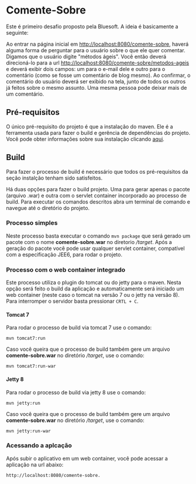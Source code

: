 # Comente-Sobre

Este é primeiro desafio proposto pela Bluesoft. A ideia é basicamente a seguinte:

Ao entrar na página inicial em [http://localhost:8080/comente-sobre](http://localhost:8080/comente-sobre), haverá alguma forma de perguntar para o usuário sobre o que ele quer comentar. Digamos que o usuário digite "métodos ágeis". Você então deverá direcioná-lo para a url [http://localhost:8080/comente-sobre/metodos-ageis]([http://localhost:8080/comente-sobre/metodos-ageis) e deverá exibir dois campos: um para o e-mail dele e outro para o comentário (como se fosse um comentário de blog mesmo). Ao confirmar, o comentário do usuário deverá ser exibido na tela, junto de todos os outros já feitos sobre o mesmo assunto. Uma mesma pessoa pode deixar mais de um comentário.

## Pré-requisitos

O único pré-requisito do projeto é que a instalação do maven. Ele é a ferramenta usada para fazer o build e gerência de dependências do projeto. Você pode obter informações sobre sua instalação clicando [aqui](http://maven.apache.org/download.cgi#Installation).

## Build

Para fazer o processo de build é necessário que todos os pré-requisitos da seção instalção tenham sido satisfeitos.

Há duas opções para fazer o build projeto. Uma para gerar apenas o pacote (arquivo .war) e outra com o servlet container incorporado ao processo de build. Para executar os comandos descritos abra um terminal de comando e navegue até o diretório do projeto.

### Processo simples

Neste processo basta executar o comando `mvn package` que será gerado um pacote com o nome **comente-sobre.war** no diretorio */target*. Após a geração do pacote você pode usar qualquer servlet container, compatível com a especificação JEE6, para rodar o projeto.

### Processo com o web container integrado

Este processo utiliza o plugin do tomcat ou do jetty para o maven. Nesta opção será feito o build da aplicação e automaticamente será iniciado um web container (neste caso o tomcat na versão 7 ou o jetty na versão 8). Para interromper o servidor basta pressionar `CRTL + C`.

#### Tomcat 7

Para rodar o processo de build via tomcat 7 use o comando:

    mvn tomcat7:run

Caso você queira que o processo de build também gere um arquivo **comente-sobre.war** no diretório */target*, use o comando:

    mvn tomcat7:run-war

#### Jetty 8

Para rodar o processo de build via jetty 8 use o comando:

    mvn jetty:run

Caso você queira que o processo de build também gere um arquivo **comente-sobre.war** no diretório */target*, use o comando:

    mvn jetty:run-war

### Acessando a aplcação

Após subir o aplicativo em um web container, você pode acessar a aplicação na url abaixo:

    http://localhost:8080/comente-sobre.
